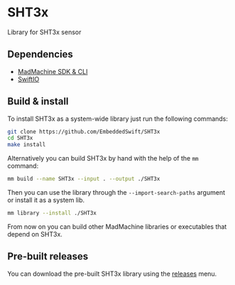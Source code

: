 # SHT3x

Library for SHT3x sensor

## Dependencies

- [MadMachine SDK & CLI](https://github.com/EmbeddedSwift/MadMachine)
- [SwiftIO](https://github.com/EmbeddedSwift/SwiftIO)

## Build & install

To install SHT3x as a system-wide library just run the following commands:

```sh
git clone https://github.com/EmbeddedSwift/SHT3x
cd SHT3x
make install
```

Alternatively you can build SHT3x by hand with the help of the `mm` command:

```sh
mm build --name SHT3x --input . --output ./SHT3x
```

Then you can use the library through the `--import-search-paths` argument or install it as a system lib.

```sh
mm library --install ./SHT3x
```

From now on you can build other MadMachine libraries or executables that depend on SHT3x.


## Pre-built releases

You can download the pre-built SHT3x library using the [releases](https://github.com/EmbeddedSwift/SHT3x/releases) menu.

